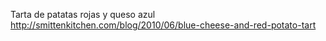 Tarta de patatas rojas y queso azul	http://smittenkitchen.com/blog/2010/06/blue-cheese-and-red-potato-tart
